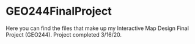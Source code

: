 # GEO244FinalProject
Here you can find the files that make up my Interactive Map Design Final Project (GEO244). Project completed 3/16/20.
